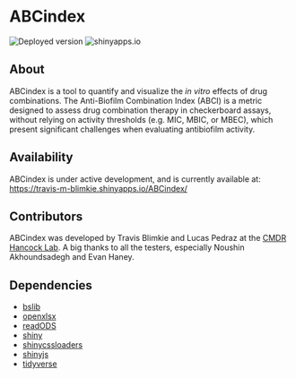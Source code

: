 # ABCindex

<!-- badges: start -->
![Deployed version](https://img.shields.io/github/r-package/v/hancockinformatics/ABCindex/main?label=Deployed)
![shinyapps.io](https://github.com/hancockinformatics/ABCindex/actions/workflows/shiny-deploy.yaml/badge.svg)
<!-- badges: end -->


## About

ABCindex is a tool to quantify and visualize the *in vitro* effects of drug 
combinations. The Anti-Biofilm Combination Index (ABCI) is a metric designed
to assess drug combination therapy in checkerboard assays, without relying on
activity thresholds (e.g. MIC, MBIC, or MBEC), which present significant 
challenges when evaluating antibiofilm activity.


## Availability

ABCindex is under active development, and is currently available at: 
https://travis-m-blimkie.shinyapps.io/ABCindex/


## Contributors

ABCindex was developed by Travis Blimkie and Lucas Pedraz at the 
[CMDR Hancock Lab](http://cmdr.ubc.ca/bobh/). A big thanks to all the testers, 
especially Noushin Akhoundsadegh and Evan Haney.


## Dependencies

- [bslib](https://rstudio.github.io/bslib/index.html)
- [openxlsx](https://ycphs.github.io/openxlsx/index.html)
- [readODS](https://docs.ropensci.org/readODS/)
- [shiny](https://www.rstudio.com/products/shiny/)
- [shinycssloaders](https://github.com/daattali/shinycssloaders)
- [shinyjs](https://deanattali.com/shinyjs/)
- [tidyverse](https://www.tidyverse.org/)
